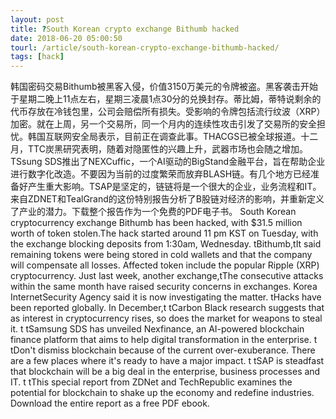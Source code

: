 ```yaml
---
layout: post
title: ?South Korean crypto exchange Bithumb hacked
date: 2018-06-20 05:00:50
tourl: /article/south-korean-crypto-exchange-bithumb-hacked/
tags: [hack]
---
```

韩国密码交易Bithumb被黑客入侵，价值3150万美元的令牌被盗。黑客袭击开始于星期二晚上11点左右，星期三凌晨1点30分的兑换封存。蒂比姆，蒂特说剩余的代币存放在冷钱包里，公司会赔偿所有损失。受影响的令牌包括流行纹波（XRP）加密。就在上周，另一个交易所，同一个月内的连续性攻击引发了交易所的安全担忧。韩国互联网安全局表示，目前正在调查此事。THACGS已被全球报道。十二月，TTC炭黑研究表明，随着对隐匿性的兴趣上升，武器市场也会随之增加。TSsung SDS推出了NEXCuffic，一个AI驱动的BigStand金融平台，旨在帮助企业进行数字化改造。不要因为当前的过度繁荣而放弃BLASH链。有几个地方已经准备好产生重大影响。TSAP是坚定的，链链将是一个很大的企业，业务流程和IT。来自ZDNET和TealGrand的这份特别报告分析了B股链对经济的影响，并重新定义了产业的潜力。下载整个报告作为一个免费的PDF电子书。
South Korean cryptocurrency exchange Bithumb has been hacked, with $31.5 million worth of token stolen.The hack started around 11 pm KST on Tuesday, with the exchange blocking deposits from 1:30am, Wednesday. tBithumb,tIt said remaining tokens were being stored in cold wallets and that the company will compensate all losses. Affected token include the popular Ripple (XRP) cryptocurrency. Just last week, another exchange,tThe consecutive attacks within the same month have raised security concerns in exchanges. Korea InternetSecurity Agency said it is now investigating the matter. tHacks have been reported globally. In December,t tCarbon Black research suggests that as interest in cryptocurrency rises, so does the market for weapons to steal it. t tSamsung SDS has unveiled Nexfinance, an AI-powered blockchain finance platform that aims to help digital transformation in the enterprise. t tDon't dismiss blockchain because of the current over-exuberance. There are a few places where it's ready to have a major impact. t tSAP is steadfast that blockchain will be a big deal in the enterprise, business processes and IT. t tThis special report from ZDNet and TechRepublic examines the potential for blockchain to shake up the economy and redefine industries. Download the entire report as a free PDF ebook.